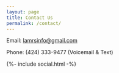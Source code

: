 ```yaml
---
layout: page
title: Contact Us
permalink: /contact/
---
```


Email: [lamrsinfo@gmail.com](mailto:lamrsinfo@gmail.com)

Phone: (424) 333-9477 (Voicemail & Text)

<div class="footer-col footer-col-2">
  {%- include social.html -%}
</div>
